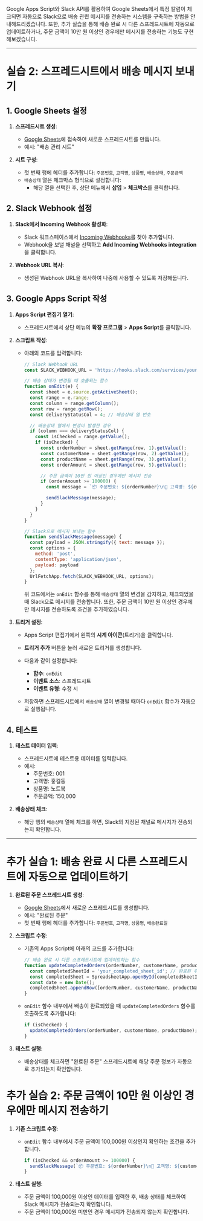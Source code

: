 Google Apps Script와 Slack API를 활용하여 Google Sheets에서 특정 칼럼이 체크되면 자동으로 Slack으로 배송 관련 메시지를 전송하는 시스템을 구축하는 방법을 안내해드리겠습니다. 또한, 추가 실습을 통해 배송 완료 시 다른 스프레드시트에 자동으로 업데이트하거나, 주문 금액이 10만 원 이상인 경우에만 메시지를 전송하는 기능도 구현해보겠습니다.

---

# **실습 2: 스프레드시트에서 배송 메시지 보내기**

## **1. Google Sheets 설정**

1. **스프레드시트 생성**:

   - [Google Sheets](https://docs.google.com/spreadsheets/)에 접속하여 새로운 스프레드시트를 만듭니다.
   - 예시: "배송 관리 시트"

2. **시트 구성**:

   - 첫 번째 행에 헤더를 추가합니다: `주문번호`, `고객명`, `상품명`, `배송상태`, `주문금액`
   - `배송상태` 열은 체크박스 형식으로 설정합니다:
     - 해당 열을 선택한 후, 상단 메뉴에서 **삽입** > **체크박스**를 클릭합니다.

## **2. Slack Webhook 설정**

1. **Slack에서 Incoming Webhook 활성화**:

   - Slack 워크스페이스에서 [Incoming Webhooks](https://slack.com/apps/A0F7XDUAZ-incoming-webhooks)를 찾아 추가합니다.
   - Webhook을 보낼 채널을 선택하고 **Add Incoming Webhooks integration**을 클릭합니다.

2. **Webhook URL 복사**:

   - 생성된 Webhook URL을 복사하여 나중에 사용할 수 있도록 저장해둡니다.

## **3. Google Apps Script 작성**

1. **Apps Script 편집기 열기**:

   - 스프레드시트에서 상단 메뉴의 **확장 프로그램** > **Apps Script**를 클릭합니다.

2. **스크립트 작성**:

   - 아래의 코드를 입력합니다:
     ```javascript
     // Slack Webhook URL
     const SLACK_WEBHOOK_URL = 'https://hooks.slack.com/services/your/webhook/url';

     // 배송 상태가 변경될 때 호출되는 함수
     function onEdit(e) {
       const sheet = e.source.getActiveSheet();
       const range = e.range;
       const column = range.getColumn();
       const row = range.getRow();
       const deliveryStatusCol = 4; // 배송상태 열 번호

       // 배송상태 열에서 변경이 발생한 경우
       if (column === deliveryStatusCol) {
         const isChecked = range.getValue();
         if (isChecked) {
           const orderNumber = sheet.getRange(row, 1).getValue();
           const customerName = sheet.getRange(row, 2).getValue();
           const productName = sheet.getRange(row, 3).getValue();
           const orderAmount = sheet.getRange(row, 5).getValue();

           // 주문 금액이 10만 원 이상인 경우에만 메시지 전송
           if (orderAmount >= 100000) {
             const message = `📦 주문번호: ${orderNumber}\n👤 고객명: ${customerName}\n🛍️ 상품명: ${productName}\n💰 주문금액: ${orderAmount}원\n\n배송이 시작되었습니다.`;

             sendSlackMessage(message);
           }
         }
       }
     }

     // Slack으로 메시지 보내는 함수
     function sendSlackMessage(message) {
       const payload = JSON.stringify({ text: message });
       const options = {
         method: 'post',
         contentType: 'application/json',
         payload: payload
       };
       UrlFetchApp.fetch(SLACK_WEBHOOK_URL, options);
     }
     ```

     위 코드에서는 `onEdit` 함수를 통해 `배송상태` 열의 변경을 감지하고, 체크되었을 때 Slack으로 메시지를 전송합니다. 또한, 주문 금액이 10만 원 이상인 경우에만 메시지를 전송하도록 조건을 추가하였습니다.

3. **트리거 설정**:

   - Apps Script 편집기에서 왼쪽의 **시계 아이콘**(트리거)을 클릭합니다.

   - **트리거 추가** 버튼을 눌러 새로운 트리거를 생성합니다.

   - 다음과 같이 설정합니다:

     - **함수**: `onEdit`
     - **이벤트 소스**: 스프레드시트
     - **이벤트 유형**: 수정 시

   - 저장하면 스프레드시트에서 `배송상태` 열이 변경될 때마다 `onEdit` 함수가 자동으로 실행됩니다.

## **4. 테스트**

1. **테스트 데이터 입력**:

   - 스프레드시트에 테스트용 데이터를 입력합니다.
   - 예시:
     - 주문번호: 001
     - 고객명: 홍길동
     - 상품명: 노트북
     - 주문금액: 150,000

2. **배송상태 체크**:

   - 해당 행의 `배송상태` 열에 체크를 하면, Slack의 지정된 채널로 메시지가 전송되는지 확인합니다.

---

# **추가 실습 1: 배송 완료 시 다른 스프레드시트에 자동으로 업데이트하기**

1. **완료된 주문 스프레드시트 생성**:

   - [Google Sheets](https://docs.google.com/spreadsheets/)에서 새로운 스프레드시트를 생성합니다.
   - 예시: "완료된 주문"
   - 첫 번째 행에 헤더를 추가합니다: `주문번호`, `고객명`, `상품명`, `배송완료일`

2. **스크립트 수정**:

   - 기존의 Apps Script에 아래의 코드를 추가합니다:
     ```javascript
     // 배송 완료 시 다른 스프레드시트에 업데이트하는 함수
     function updateCompletedOrders(orderNumber, customerName, productName) {
       const completedSheetId = 'your_completed_sheet_id'; // 완료된 주문 스프레드시트 ID
       const completedSheet = SpreadsheetApp.openById(completedSheetId).getActiveSheet();
       const date = new Date();
       completedSheet.appendRow([orderNumber, customerName, productName, date]);
     }
     ```

   - `onEdit` 함수 내부에서 배송이 완료되었을 때 `updateCompletedOrders` 함수를 호출하도록 추가합니다:
     ```javascript
     if (isChecked) {
       updateCompletedOrders(orderNumber, customerName, productName);
     }
     ```

3. **테스트 실행**:
   - 배송상태를 체크하면 "완료된 주문" 스프레드시트에 해당 주문 정보가 자동으로 추가되는지 확인합니다.


# **추가 실습 2: 주문 금액이 10만 원 이상인 경우에만 메시지 전송하기**

1. **기존 스크립트 수정**:

   - `onEdit` 함수 내부에서 주문 금액이 100,000원 이상인지 확인하는 조건을 추가합니다.
     ```javascript
     if (isChecked && orderAmount >= 100000) {
       sendSlackMessage(`📦 주문번호: ${orderNumber}\n👤 고객명: ${customerName}\n🛍️ 상품명: ${productName}\n💰 주문금액: ${orderAmount}원\n\n배송이 시작되었습니다.`);
     }
     ```

2. **테스트 실행**:
   - 주문 금액이 100,000원 이상인 데이터를 입력한 후, 배송 상태를 체크하여 Slack 메시지가 전송되는지 확인합니다.
   - 주문 금액이 100,000원 미만인 경우 메시지가 전송되지 않는지 확인합니다.

